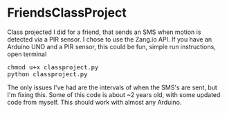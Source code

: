 # FriendsClassProject
Class projected I did for a friend, that sends an SMS when motion is detected via a PIR sensor. I chose to use the Zang.io API. If you have an Arduino UNO and a PIR sensor, this could be fun, simple run instructions, open terminal 

<pre>chmod u+x classproject.py
python classproject.py</pre>

The only issues I've had are the intervals of when the SMS's are sent, but I'm fixing this. Some of this code is about ~2 years old, with some updated code from myself. This should work with almost any Arduino. 
